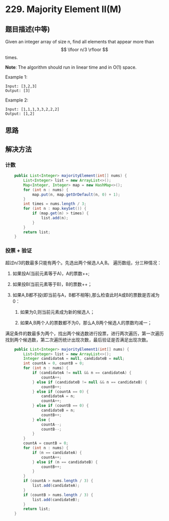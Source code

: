 # 229. Majority Element II(M)

[](https://leetcode-cn.com/problems/majority-element-ii/)

## 题目描述(中等)

Given an integer array of size n, find all elements that appear more than $$ \lfoor n/3 \rfloor $$ times.

**Note**: The algorithm should run in linear time and in O(1) space.

Example 1:
```
Input: [3,2,3]
Output: [3]
```
Example 2:
```
Input: [1,1,1,3,3,2,2,2]
Output: [1,2]
```


## 思路


## 解决方法

### 计数


```java
    public List<Integer> majorityElement(int[] nums) {
        List<Integer> list = new ArrayList<>();
        Map<Integer, Integer> map = new HashMap<>();
        for (int n : nums) {
            map.put(n, map.getOrDefault(n, 0) + 1);
        }
        int times = nums.length / 3;
        for (int n : map.keySet()) {
            if (map.get(n) > times) {
                list.add(n);
            }
        }
        return list;
    }

```

### 投票 + 验证

超过n/3的数最多只能有两个。先选出两个候选人A,B。 遍历数组，分三种情况：

1. 如果投A(当前元素等于A)，A的票数++;

2. 如果投B(当前元素等于B)，B的票数++；

3. 如果A,B都不投(即当前与A，B都不相等),那么检查此时A或B的票数是否减为0：

    1. 如果为0,则当前元素成为新的候选人；

    2. 如果A,B两个人的票数都不为0，那么A,B两个候选人的票数均减一；


满足条件的数最多为两个，找出两个候选数进行投票，进行两次遍历，第一次遍历找到两个候选数，第二次遍历统计出现次数，最后验证是否满足出现次数。

```java
    public List<Integer> majorityElement1(int[] nums) {
        List<Integer> list = new ArrayList<>();
        Integer candidateA = null, candidateB = null;
        int countA = 0, countB = 0;
        for (int n : nums) {
            if (candidateA != null && n == candidateA) {
                countA++;
            } else if (candidateB != null && n == candidateB) {
                countB++;
            } else if (countA == 0) {
                candidateA = n;
                countA++;
            } else if (countB == 0) {
                candidateB = n;
                countB++;
            } else {
                countA--;
                countB--;
            }
        }
        countA = countB = 0;
        for (int n : nums) {
            if (n == candidateA) {
                countA++;
            } else if (n == candidateB) {
                countB++;
            }
        }
        if (countA > nums.length / 3) {
            list.add(candidateA);
        }
        if (countB > nums.length / 3) {
            list.add(candidateB);
        }
        return list;
    }
```